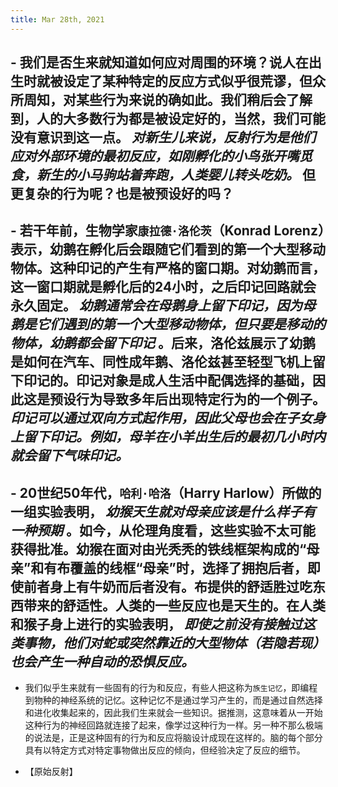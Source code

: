 ```yaml
---
title: Mar 28th, 2021
---
```


## - 我们是否生来就知道如何应对周围的环境？说人在出生时就被设定了某种特定的反应方式似乎很荒谬，但众所周知，对某些行为来说的确如此。我们稍后会了解到，人的大多数行为都是被设定好的，当然，我们可能没有意识到这一点。 _对新生儿来说，反射行为是他们应对外部环境的最初反应，如刚孵化的小鸟张开嘴觅食，新生的小马驹站着奔跑，人类婴儿转头吃奶。_ 但更复杂的行为呢？也是被预设好的吗？
## - 若干年前，生物学家`康拉德·洛伦茨`（Konrad Lorenz）表示，幼鹅在孵化后会跟随它们看到的第一个大型移动物体。这种印记的产生有严格的窗口期。对幼鹅而言，这一窗口期就是孵化后的24小时，之后印记回路就会永久固定。 _幼鹅通常会在母鹅身上留下印记，因为母鹅是它们遇到的第一个大型移动物体，但只要是移动的物体，幼鹅都会留下印记_ 。后来，洛伦兹展示了幼鹅是如何在汽车、同性成年鹅、洛伦兹甚至轻型飞机上留下印记的。印记对象是成人生活中配偶选择的基础，因此这是预设行为导致多年后出现特定行为的一个例子。 _印记可以通过双向方式起作用，因此父母也会在子女身上留下印记。例如，母羊在小羊出生后的最初几小时内就会留下气味印记。_
## - 20世纪50年代，`哈利·哈洛`（Harry Harlow）所做的一组实验表明， _幼猴天生就对母亲应该是什么样子有一种预期_ 。如今，从伦理角度看，这些实验不太可能获得批准。幼猴在面对由光秃秃的铁线框架构成的“母亲”和有布覆盖的线框“母亲”时，选择了拥抱后者，即使前者身上有牛奶而后者没有。布提供的舒适胜过吃东西带来的舒适性。人类的一些反应也是天生的。在人类和猴子身上进行的实验表明， _即使之前没有接触过这类事物，他们对蛇或突然靠近的大型物体（若隐若现）也会产生一种自动的恐惧反应。_ 

- 我们似乎生来就有一些固有的行为和反应，有些人把这称为`族生记忆`，即编程到物种的神经系统的记忆。这种记忆不是通过学习产生的，而是通过自然选择和进化收集起来的，因此我们生来就会一些知识。据推测，这意味着从一开始这种行为的神经回路就连接了起来，像学过这种行为一样。另一种不那么极端的说法是，正是这种固有的行为和反应将脑设计成现在这样的。脑的每个部分具有以特定方式对特定事物做出反应的倾向，但经验决定了反应的细节。

- 【原始反射】
